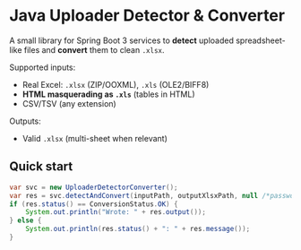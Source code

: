 # Java Uploader Detector & Converter

A small library for Spring Boot 3 services to **detect** uploaded spreadsheet-like files and **convert** them to clean `.xlsx`.

Supported inputs:
- Real Excel: `.xlsx` (ZIP/OOXML), `.xls` (OLE2/BIFF8)
- **HTML masquerading as `.xls`** (tables in HTML)
- CSV/TSV (any extension)

Outputs:
- Valid `.xlsx` (multi-sheet when relevant)

## Quick start
```java
var svc = new UploaderDetectorConverter();
var res = svc.detectAndConvert(inputPath, outputXlsxPath, null /*password if needed*/);
if (res.status() == ConversionStatus.OK) {
    System.out.println("Wrote: " + res.output());
} else {
    System.out.println(res.status() + ": " + res.message());
}
```
